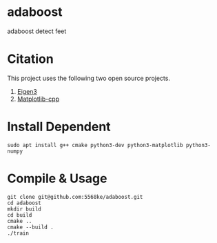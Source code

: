 # adaboost
adaboost detect feet


# Citation
This project uses the following two open source projects. 
1. [Eigen3](https://eigen.tuxfamily.org/index.php?title=Main_Page)
2. [Matplotlib-cpp](https://matplotlib-cpp.readthedocs.io/en/latest/)

# Install Dependent
```bash=
sudo apt install g++ cmake python3-dev python3-matplotlib python3-numpy
```

# Compile & Usage
```bash=
git clone git@github.com:5568ke/adaboost.git
cd adaboost
mkdir build
cd build
cmake ..
cmake --build .
./train
```
